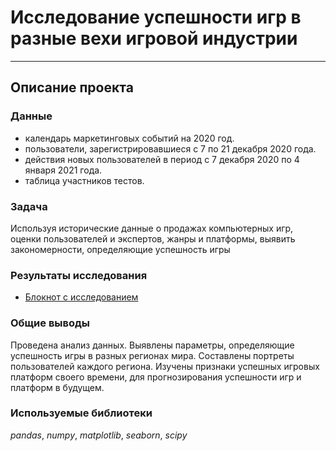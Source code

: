 # Исследование успешности игр в разные вехи игровой индустрии
___
## Описание проекта 

### Данные

- календарь маркетинговых событий на 2020 год.
- пользователи, зарегистрировавшиеся с 7 по 21 декабря 2020 года.
- действия новых пользователей в период с 7 декабря 2020 по 4 января 2021 года.
- таблица участников тестов.

### Задача

Используя исторические данные о продажах компьютерных игр, оценки пользователей и экспертов, жанры и платформы, выявить 
закономерности, определяющие успешность игры

### Результаты исследования
- [Блокнот с исследованием](https://nbviewer.org/github/ArtemBonda/ynd_analyses/blob/master/05_game_platforms/Research_success_games.ipynb)


### Общие выводы

Проведена анализ данных. Выявлены параметры, определяющие успешность игры в разных регионах мира. Составлены портреты
пользователей каждого региона. Изучены признаки успешных игровых платформ своего времени, для прогнозирования успешности 
игр и платформ в будущем.

### Используемые библиотеки
*pandas*, *numpy*, *matplotlib*, *seaborn*, *scipy*
